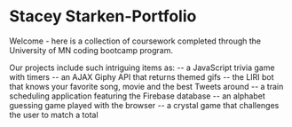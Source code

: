 # Stacey Starken-Portfolio

Welcome - here is a collection of coursework completed through the University of MN coding bootcamp program.

Our projects include such intriguing items as:
-- a JavaScript trivia game with timers
-- an AJAX Giphy API that returns themed gifs
-- the LIRI bot that knows your favorite song, movie and the best Tweets around
-- a train scheduling application featuring the Firebase database
-- an alphabet guessing game played with the browser
-- a crystal game that challenges the user to match a total
